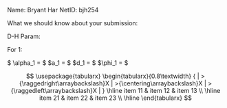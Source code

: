 Name: Bryant Har
NetID: bjh254

What we should know about your submission:

D-H Param:


For 1:

$ \alpha_1 = $
$a_1 = $
$d_1 = $
$\phi_1 = $

$$
\usepackage{tabularx}
\begin{tabularx}{0.8\textwidth} { 
  | >{\raggedright\arraybackslash}X 
  | >{\centering\arraybackslash}X 
  | >{\raggedleft\arraybackslash}X | }
 \hline
 item 11 & item 12 & item 13 \\
 \hline
 item 21  & item 22  & item 23  \\
\hline
\end{tabularx}
$$
